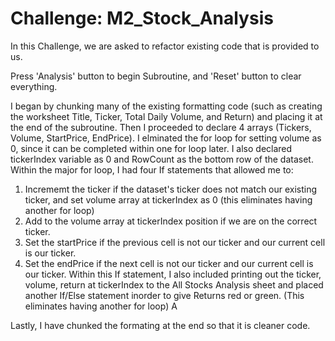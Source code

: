 # Challenge: M2_Stock_Analysis

In this Challenge, we are asked to refactor existing code that is provided to us. 

Press 'Analysis' button to begin Subroutine, and 'Reset' button to clear everything.

I began by chunking many of the existing formatting code (such as creating the worksheet Title, Ticker, Total Daily Volume, and Return) and placing it at the end of the subroutine. Then I proceeded to declare 4 arrays (Tickers, Volume, StartPrice, EndPrice). I elminated the for loop for setting volume as 0, since it can be completed within one for loop later. I also declared tickerIndex variable as 0 and RowCount as the bottom row of the dataset. Within the major for loop, I had four If statements that allowed me to:

1. Incrememt the ticker if the dataset's ticker does not match our existing ticker, and set volume array at tickerIndex as 0 (this eliminates having another for loop)
2. Add to the volume array at tickerIndex position if we are on the correct ticker. 
3. Set the startPrice if the previous cell is not our ticker and our current cell is our ticker.
4. Set the endPrice if the next cell is not our ticker and our current cell is our ticker. Within this If statement, I also included printing out the ticker, volume, return at tickerIndex to the All Stocks Analysis sheet and placed another If/Else statement inorder to give Returns red or green. (This eliminates having another for loop) A

Lastly, I have chunked the formating at the end so that it is cleaner code.
